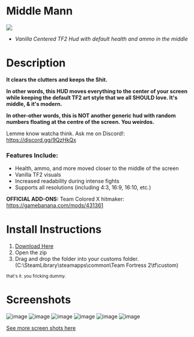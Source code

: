 # Middle Mann
![](https://cdn.discordapp.com/attachments/1120021759261941820/1126905044286066709/new_thumbnail.png)
- *Vanilla Centered TF2 Hud with default health and ammo in the middle*
# Description
**It clears the clutters and keeps the Shit.**

**In other words, this HUD moves everything to the center of your screen while keeping the default TF2 art style that we all SHOULD love. It's middle, & it's modern.**

**In other-other words, this is NOT another generic hud with random numbers floating at the centre of the screen. You weirdos.**

Lemme know watcha think. Ask me on Discord!: https://discord.gg/9QzHkQx


### Features Include:
- Health, ammo, and more moved closer to the middle of the screen
- Vanilla TF2 visuals
- Increased readability during intense fights
- Supports all resolutions (including 4:3, 16:9, 16:10, etc.)

**OFFICIAL ADD-ONS:**
Team Colored X hitmaker: https://gamebanana.com/mods/431361


# Install Instructions
1. [Download Here](https://github.com/Vexcenot/Middle-Mann/archive/refs/heads/master.zip)
2. Open the zip
3. Drag and drop the folder into your customs folder. (C:\SteamLibrary\steamapps\common\Team Fortress 2\tf\custom)

<sub>that's it. you fricking dummy.</sub>

# Screenshots 
![image](https://github.com/Vexcenot/Middle-Mann/assets/41777800/361560a3-98b3-42e5-8941-e47d02597fe1)
![image](https://github.com/Vexcenot/Middle-Mann/assets/41777800/bd588f10-cbc2-4aac-a013-f076b52f26e9)
![image](https://github.com/Vexcenot/Middle-Mann/assets/41777800/290a4155-6002-4cb4-ad06-6022e36dc61e)
![image](https://github.com/Vexcenot/Middle-Mann/assets/41777800/bc1df8d9-149e-43dd-8b3d-7ad08698bd28)
![image](https://github.com/Vexcenot/Middle-Mann/assets/41777800/f2e51909-fbff-4e78-8b89-73a44f9b2e00)
![image](https://github.com/Vexcenot/Middle-Mann/assets/41777800/9edb8978-59e9-463b-ad2d-73fb77e63144)

[See more screen shots here](https://imgur.com/a/B1572CO)

